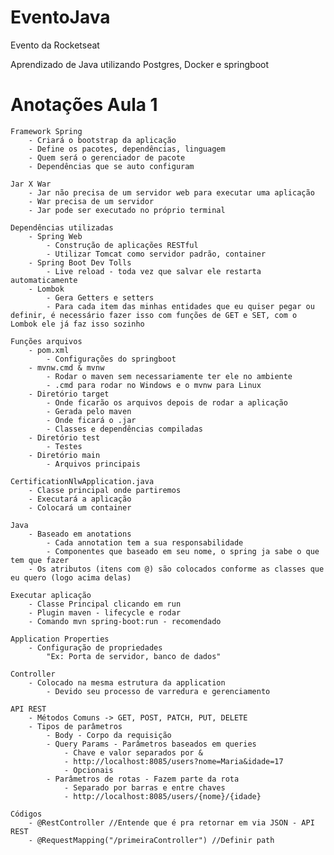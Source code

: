 # EventoJava

Evento da Rocketseat

Aprendizado de Java utilizando Postgres, Docker e springboot

# Anotações Aula 1

    Framework Spring
        - Criará o bootstrap da aplicação
        - Define os pacotes, dependências, linguagem
        - Quem será o gerenciador de pacote
        - Dependências que se auto configuram

    Jar X War
        - Jar não precisa de um servidor web para executar uma aplicação
        - War precisa de um servidor
        - Jar pode ser executado no próprio terminal

    Dependências utilizadas
        - Spring Web
            - Construção de aplicações RESTful
            - Utilizar Tomcat como servidor padrão, container
        - Spring Boot Dev Tolls
            - Live reload - toda vez que salvar ele restarta automaticamente
        - Lombok
            - Gera Getters e setters
            - Para cada item das minhas entidades que eu quiser pegar ou definir, é necessário fazer isso com funções de GET e SET, com o Lombok ele já faz isso sozinho

    Funções arquivos
        - pom.xml 
            - Configurações do springboot    
        - mvnw.cmd & mvnw
            - Rodar o maven sem necessariamente ter ele no ambiente
            - .cmd para rodar no Windows e o mvnw para Linux
        - Diretório target
            - Onde ficarão os arquivos depois de rodar a aplicação
            - Gerada pelo maven
            - Onde ficará o .jar
            - Classes e dependências compiladas
        - Diretório test
            - Testes
        - Diretório main
            - Arquivos principais
        
    CertificationNlwApplication.java
        - Classe principal onde partiremos
        - Executará a aplicação
        - Colocará um container

    Java
        - Baseado em anotations
            - Cada annotation tem a sua responsabilidade
            - Componentes que baseado em seu nome, o spring ja sabe o que tem que fazer
        - Os atributos (itens com @) são colocados conforme as classes que eu quero (logo acima delas)

    Executar aplicação
        - Classe Principal clicando em run 
        - Plugin maven - lifecycle e rodar
        - Comando mvn spring-boot:run - recomendado

    Application Properties
        - Configuração de propriedades
            "Ex: Porta de servidor, banco de dados"

    Controller
        - Colocado na mesma estrutura da application
            - Devido seu processo de varredura e gerenciamento 

    API REST
        - Métodos Comuns -> GET, POST, PATCH, PUT, DELETE
        - Tipos de parâmetros
            - Body - Corpo da requisição 
            - Query Params - Parâmetros baseados em queries
                - Chave e valor separados por &
                - http://localhost:8085/users?nome=Maria&idade=17
                - Opcionais
            - Parâmetros de rotas - Fazem parte da rota
                - Separado por barras e entre chaves 
                - http://localhost:8085/users/{nome}/{idade}

    Códigos
        - @RestController //Entende que é pra retornar em via JSON - API REST
        - @RequestMapping("/primeiraController") //Definir path

